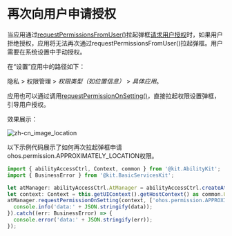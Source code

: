 # 再次向用户申请授权

<!--Kit: Ability Kit-->
<!--Subsystem: Security-->
<!--Owner: @xia-bubai-->
<!--SE: @linshuqing; @hehehe-li-->
<!--TSE: @leiyuqian-->

当应用通过[requestPermissionsFromUser()](../../reference/apis-ability-kit/js-apis-abilityAccessCtrl.md#requestpermissionsfromuser9)拉起弹框[请求用户授权](request-user-authorization.md)时，如果用户拒绝授权，应用将无法再次通过requestPermissionsFromUser()拉起弹框。用户需要在系统设置中手动授权。

在“设置”应用中的路径如下：
<!--RP1-->
隐私 > 权限管理 > *权限类型（如位置信息）* > *具体应用*。
<!--RP1End-->

应用也可以通过调用[requestPermissionOnSetting()](../../reference/apis-ability-kit/js-apis-abilityAccessCtrl.md#requestpermissiononsetting12)，直接拉起权限设置弹框，引导用户授权。

效果展示：

<!--RP2-->
![zh-cn_image_location](figures/zh-cn_image_location_second.png)
<!--RP2End-->

以下示例代码展示了如何再次拉起弹框申请ohos.permission.APPROXIMATELY_LOCATION权限。

```ts
import { abilityAccessCtrl, Context, common } from '@kit.AbilityKit';
import { BusinessError } from '@kit.BasicServicesKit';

let atManager: abilityAccessCtrl.AtManager = abilityAccessCtrl.createAtManager();
let context: Context = this.getUIContext().getHostContext() as common.UIAbilityContext;
atManager.requestPermissionOnSetting(context, ['ohos.permission.APPROXIMATELY_LOCATION']).then((data: Array<abilityAccessCtrl.GrantStatus>) => {
  console.info('data:' + JSON.stringify(data));
}).catch((err: BusinessError) => {
  console.error('data:' + JSON.stringify(err));
});
```
